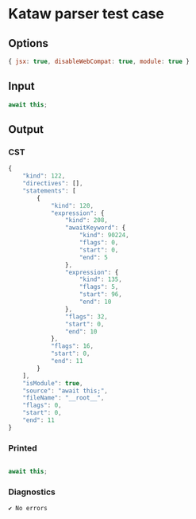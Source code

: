 # Kataw parser test case

## Options

`````js
{ jsx: true, disableWebCompat: true, module: true }
`````

## Input

`````js
await this;
`````

## Output

### CST

```javascript
{
    "kind": 122,
    "directives": [],
    "statements": [
        {
            "kind": 120,
            "expression": {
                "kind": 208,
                "awaitKeyword": {
                    "kind": 90224,
                    "flags": 0,
                    "start": 0,
                    "end": 5
                },
                "expression": {
                    "kind": 135,
                    "flags": 5,
                    "start": 96,
                    "end": 10
                },
                "flags": 32,
                "start": 0,
                "end": 10
            },
            "flags": 16,
            "start": 0,
            "end": 11
        }
    ],
    "isModule": true,
    "source": "await this;",
    "fileName": "__root__",
    "flags": 0,
    "start": 0,
    "end": 11
}
```

### Printed

```javascript

await this;
```

### Diagnostics

```javascript
✔ No errors
```

